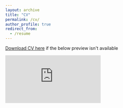 ```yaml
---
layout: archive
title: "CV"
permalink: /cv/
author_profile: true
redirect_from:
  - /resume
---
```


[Download CV here](https://drive.google.com/file/d/1BvM7Lq9IFCUflCe-yT37Qm-ASwqqpwbx/view?usp=sharing) if the below preview isn't available

<embed src="https://drive.google.com/file/d/1BvM7Lq9IFCUflCe-yT37Qm-ASwqqpwbx/view?usp=sharing/preview" type="application/pdf">
